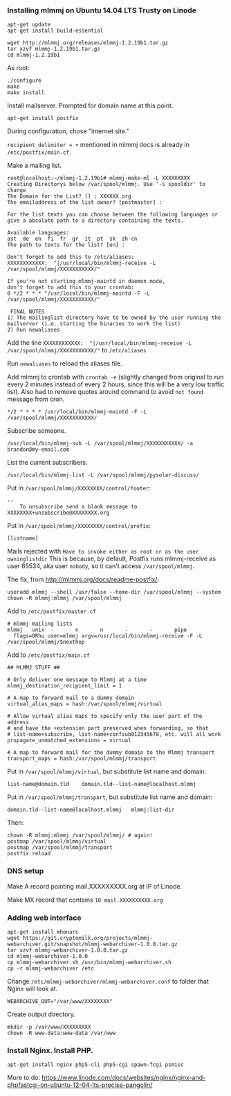 ### Installing mlmmj on Ubuntu 14.04 LTS Trusty on Linode ###

    apt-get update
    apt-get install build-essential

    wget http://mlmmj.org/releases/mlmmj-1.2.19b1.tar.gz
    tar xzvf mlmmj-1.2.19b1.tar.gz
    cd mlmmj-1.2.19b1

As root:

    ./configure
    make
    make install

Install mailserver. Prompted for domain name at this point.

    apt-get install postfix

During configuration, chose "internet site."

`recipient_delimiter = +` mentioned in mlmmj docs is already in `/etc/postfix/main.cf`.

Make a mailing list.

    root@localhost:~/mlmmj-1.2.19b1# mlmmj-make-ml -L XXXXXXXXX
    Creating Directorys below /var/spool/mlmmj. Use '-s spooldir' to change
    The Domain for the List? [] : XXXXXX.org
    The emailaddress of the list owner? [postmaster] : 
    
    For the list texts you can choose between the following languages or
    give a absolute path to a directory containing the texts.
    
    Available languages:
    ast  de  en  fi  fr  gr  it  pt  sk  zh-cn
    The path to texts for the list? [en] : 
    
    Don't forget to add this to /etc/aliases:
    XXXXXXXXXXXX:  "|/usr/local/bin/mlmmj-receive -L /var/spool/mlmmj/XXXXXXXXXXX/"
    
    If you're not starting mlmmj-maintd in daemon mode,
    don't forget to add this to your crontab:
    0 */2 * * * "/usr/local/bin/mlmmj-maintd -F -L /var/spool/mlmmj/XXXXXXXXXXX/"
    
     FINAL NOTES
    1) The mailinglist directory have to be owned by the user running the 
    mailserver (i.e. starting the binaries to work the list)
    2) Run newaliases

Add the line `XXXXXXXXXXXX:  "|/usr/local/bin/mlmmj-receive -L /var/spool/mlmmj/XXXXXXXXXXX/"` to `/etc/aliases`

Run `newaliases` to reload the aliases file.

Add mlmmj to crontab with `crontab -e` (slightly changed from original to run every 2 minutes instead of every 2 hours, since this will be a very low traffic list). Also had to remove quotes around command to avoid `not found` message from cron.

    */2 * * * * /usr/local/bin/mlmmj-maintd -F -L /var/spool/mlmmj/XXXXXXXXXXX/

Subscribe someone.

    /usr/local/bin/mlmmj-sub -L /var/spool/mlmmj/XXXXXXXXXXX/ -a brandon@my-email.com

List the current subscribers.

    /usr/local/bin/mlmmj-list -L /var/spool/mlmmj/pysolar-discuss/

Put in `/var/spool/mlmmj/XXXXXXXX/control/footer`:

    -- 
        To unsubscribe send a blank message to XXXXXXXX+unsubscribe@XXXXXXXX.org

Put in `/var/spool/mlmmj/XXXXXXXX/control/prefix`:

    [listname]

Mails rejected with `Have to invoke either as root or as the user owninglistdir` This is because, by default, Postfix runs mlmmj-receive as user 65534, aka user `nobody`, so it can't access `/var/spool/mlmmj`.

The fix, from http://mlmmj.org/docs/readme-postfix/:

    useradd mlmmj --shell /usr/false --home-dir /var/spool/mlmmj --system
    chown -R mlmmj:mlmmj /var/spool/mlmmj

Add to `/etc/postfix/master.cf`

    # mlmmj mailing lists
    mlmmj   unix  -       n       n       -       -       pipe
      flags=ORhu user=mlmmj argv=/usr/local/bin/mlmmj-receive -F -L /var/spool/mlmmj/$nexthop

Add to `/etc/postfix/main.cf`

    ## MLMMJ STUFF ##
    
    # Only deliver one message to Mlmmj at a time
    mlmmj_destination_recipient_limit = 1
    
    # A map to forward mail to a dummy domain
    virtual_alias_maps = hash:/var/spool/mlmmj/virtual
    
    # Allow virtual alias maps to specify only the user part of the address
    # and have the +extension part preserved when forwarding, so that
    # list-name+subscribe, list-name+confsub012345678, etc. will all work
    propagate_unmatched_extensions = virtual
    
    # A map to forward mail for the dummy domain to the Mlmmj transport
    transport_maps = hash:/var/spool/mlmmj/transport

Put in `/var/spool/mlmmj/virtual`, but substitute list name and domain:

    list-name@domain.tld    domain.tld--list-name@localhost.mlmmj

Put in `/var/spool/mlmmj/transport`, but substitute list name and domain:

    domain.tld--list-name@localhost.mlmmj   mlmmj:list-dir

Then:

    chown -R mlmmj:mlmmj /var/spool/mlmmj/ # again!
    postmap /var/spool/mlmmj/virtual
    postmap /var/spool/mlmmj/transport
    postfix reload

### DNS setup ###

Make A record pointing mail.XXXXXXXXX.org at IP of Linode.

Make MX record that contains `10 mail.XXXXXXXXXX.org`

### Adding web interface ###

    apt-get install mhonarc
    wget https://git.cryptomilk.org/projects/mlmmj-webarchiver.git/snapshot/mlmmj-webarchiver-1.0.0.tar.gz
    tar xzvf mlmmj-webarchiver-1.0.0.tar.gz
    cd mlmmj-webarchiver-1.0.0
    cp mlmmj-webarchiver.sh /usr/bin/mlmmj-webarchiver.sh
    cp -r mlmmj-webarchiver /etc

Change `/etc/mlmmj-webarchiver/mlmmj-webarchiver.conf` to folder that Nginx will look at.

    WEBARCHIVE_OUT="/var/www/XXXXXXXX"

Create output directory.

    mkdir -p /var/www/XXXXXXXXX
    chown -R www-data:www-data /var/www

### Install Nginx. Install PHP. ###

    apt-get install nginx php5-cli php5-cgi spawn-fcgi psmisc

More to do: https://www.linode.com/docs/websites/nginx/nginx-and-phpfastcgi-on-ubuntu-12-04-lts-precise-pangolin/
